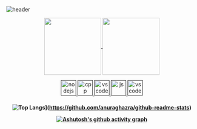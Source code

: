 ![header](https://capsule-render.vercel.app/api?type=waving&color=auto&height=220&section=header&text=Gans92%20&fontSize=60&animation=fadeIn&fontAlignY=38&desc=22yo%20Software%20Developer&descAlignY=51&descAlign=62)
<div style="width: 10px;"></div>

<p align="center">
  <a href="https://github.com/gans92">
    <img
      align="center"
      height="150em"
      src="https://github-readme-stats.vercel.app/api?username=Gans92&show_icons=true&include_all_commits=true&count_private=true&theme=tokyonight"
    />
  </a>
  <a href="https://github.com/gans92">
    <img
      align="center"
      height="150em"
      src="https://github-readme-stats.vercel.app/api/top-langs/?username=Gans92&show_icons=true&include_all_commits=true&count_private=true&layout=compact&theme=tokyonight"
    />
  </a>
</p>

 <p align="center">
  <a href="">
      <img src="https://github.com/get-icon/geticon/blob/master/icons/git-icon.svg" alt="nodejs" width="40" height="40"/>
   </a>
   <a href="">
      <img src="https://github.com/get-icon/geticon/blob/master/icons/html-5.svg" alt="cpp" width="40" height="40"/>
  </a>
  <a href="">
      <img src="https://github.com/get-icon/geticon/blob/master/icons/css-3.svg" alt="vscode" width="40" height="40"/>
   </a>
   <a href="">
      <img src="https://github.com/get-icon/geticon/blob/master/icons/javascript.svg" alt="js" width="40" height="40"/>
   </a>
   <a href="">
      <img src="https://github.com/get-icon/geticon/blob/master/icons/react.svg" alt="vscode" width="40" height="40"/>
   </a>
</p>
<h4 align="center">
 
![Top Langs](https://github-readme-stats.vercel.app/api/top-langs/?username=Gans92)](https://github.com/anuraghazra/github-readme-stats)

 [![Ashutosh's github activity graph](https://activity-graph.herokuapp.com/graph?username=Gans92&theme=redical)](https://github.com/ashutosh00710/github-readme-activity-graph)
